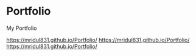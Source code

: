 # Portfolio
My Portfolio


https://mridul831.github.io/Portfolio/
https://mridul831.github.io/Portfolio/
https://mridul831.github.io/Portfolio/
